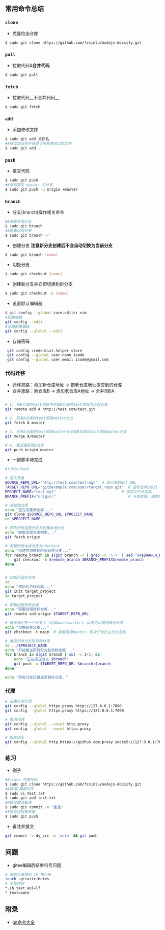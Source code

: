 ## 常用命令总结

### `clone`
- 克隆检出仓库
```bash
$ sudo git clone https://github.com/fzsimlu/nodejs-docsify.git
```

### `pull`
- 拉取代码&__合并代码__
```bash
$ sudo git pull
```

### `fetch`
- 拉取代码__不合并代码__
```bash
$ sudo git fetch
```

### `add`
- 添加修改文件
```bash
$ sudo git add 文件名
##提交加当前子目录下所有更改过的文件
$ sudo git add .
```

### `push`
- 提交代码
```bash
$ sudo git push
##强制提交 master 主分支
$ sudo git push -u origin +master
```

### `branch`
- 分支(branch)操作相关命令
```bash
##查看本地分支
$ sudo git branch
##查看远程分支
$ sudo git branch -r
```
- 创建分支
__注意新分支创建后不会自动切换为当前分支__
```bash
$ sudo git branch [name] 
```

- 切换分支
```bash
$ sudo git checkout [name]
```

- 创建新分支并立即切换到新分支
```bash
$ sudo git checkout -b [name]
```

- 设置默认编辑器
```bash
$ git config --global core.editor vim
#配置编辑
git config --edit
#全局配置编辑
git config --global --edit
```

- 存储密码
```bash
 git config credential.helper store
 git config --global user.name icode
 git config --global user.email icode@gmail.com
```

### 代码迁移
- 迁移思路：添加新仓库地址 -> 把老仓库地址提交到的仓库
- 合并思路：新仓库B -> 添加老仓库A地址 -> 合并B到A

```bash

# 1. 在B仓库的test项目中添加A仓库的test项目为远程仓库
git remote add A http://test.com/test.git

# 2. 获取A仓库的test项目master分支
git fetch A master

# 3. 合并A仓库的test项目master分支到B仓库的test项目master分支
git merge A/master

# 4. 推送更新到B仓库
git push origin master
```

- 一键脚本待完成
  
```bash
#!/bin/bash

# 定义变量
SOURCE_REPO_URL="http://test.com/test-mgt"  # 源仓库的Git URL
TARGET_REPO_URL="git@example.com:user/target_repo.git"  # 目标仓库的Git URL
PROJECT_NAME="test-mgt"                              # 项目文件夹名称
BRANCH_PREFIX="origin/"                                 # 分支前缀，通常是"origin/"

# 克隆源仓库
echo "正在克隆源仓库..."
git clone $SOURCE_REPO_URL $PROJECT_NAME
cd $PROJECT_NAME

# 获取所有远程分支并创建本地分支
echo "获取远程分支列表..."
git fetch origin

# 创建所有本地分支并checkout
echo "创建并切换到所有远程分支..."
for remote_branch in $(git branch -r | grep -v '\->' | sed "s#$BRANCH_PREFIX##"); do 
    git checkout -b $remote_branch $BRANCH_PREFIX$remote_branch
done


# 初始化目标仓库
cd ..
echo "初始化目标仓库..."
git init target_project
cd target_project

# 配置远程目标仓库
echo "配置远程目标仓库..."
git remote add origin $TARGET_REPO_URL

# 确保我们在一个分支上（比如main/master），以便可以推送其他分支
echo "切换到主分支..."
git checkout -b main  # 或者使用master，取决于你的主分支名称

# 推送所有分支到目标仓库
cd ../$PROJECT_NAME
echo "开始推送所有分支到目标仓库..."
for branch in $(git branch | cut -c 3-); do
    echo "正在推送分支 $branch"
    git push -u $TARGET_REPO_URL $branch:$branch
done

echo "所有分支已推送至目标仓库。"

```

### 代理

```bash
# 设置全部代理
git config --global https.proxy http://127.0.0.1:7890
git config --global https.proxy https://127.0.0.1:7890

# 取消代理
git config --global --unset http.proxy
git config --global --unset https.proxy

# 指定网址
git config --global http.https://github.com.proxy socks5://127.0.0.1:7890
```

## `练习`
- 例子
```bash
##clone 克隆代码
$ sudo git clone https://github.com/fzsimlu/nodejs-docsify.git
##新增/编辑文件
$ sudo vi test.txt
$ sudo git add test.txt
##提交提交备注
$ sudo git commit -m "备注"
##提交远程服务器
$ sudo git push
```

- 备注并提交
  
```bash
git commit -o dy_src -m 'auto' && git push
```

## 问题
- gitee编辑后结束符号问题

```bash
# 强制仓库使用 LF 换行符
touch .gitattributes
# 添加内容
*.sh text eol=lf
* text=auto
```

## 附录
- [git命令大全](https://gist.github.com/guweigang/9848271)
